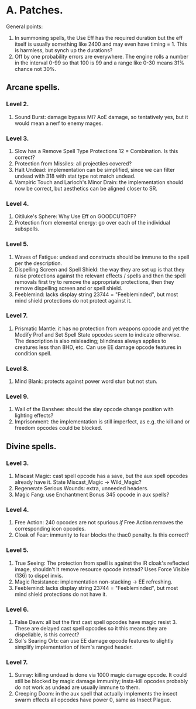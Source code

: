 # A. Patches.

General points:

1. In summoning spells, the Use Eff has the required duration but the eff itself is usually something like 2400 and may even have timing = 1. This is harmless, but synch up the durations?
2. Off by one probability errors are everywhere. The engine rolls a number in the interval 0-99 so that 100 is 99 and a range like 0-30 means 31% chance not 30%.

## Arcane spells.

### Level 2.

1. Sound Burst: damage bypass MI? AoE damage, so tentatively yes, but it would mean a nerf to enemy mages.

### Level 3.

1. Slow has a Remove Spell Type Protections 12 = Combination. Is this correct?
2. Protection from Missiles: all projectiles covered?
3. Halt Undead: implementation can be simplified, since we can filter undead with 318 with stat type not match undead.
4. Vampiric Touch and Larloch's Minor Drain: the implementation should now be correct, but aesthetics can be aligned closer to SR.

### Level 4.

1. Oitiluke's Sphere: Why Use Eff on GOODCUTOFF?
2. Protection from elemental energy: go over each of the individual subspells.

### Level 5.

1. Waves of Fatigue: undead and constructs should be immune to the spell per the description.
2. Dispelling Screen and Spell Shield: the way they are set up is that they raise protections against the relevant effects / spells and then the spell removals first try to remove the appropriate protections, then they remove dispelling screen and or spell shield.
3. Feeblemind: lacks display string 23744 = "Feebleminded", but most mind shield protections do not protect against it.

### Level 7.

1. Prismatic Mantle: it has no protection from weapons opcode and yet the Modify Prof and Set Spell State opcodes seem to indicate otherwise. The description is also misleading; blindness always applies to creatures less than 8HD, etc. Can use EE damage opcode features in condition spell.

### Level 8.

1. Mind Blank: protects against power word stun but not stun.

### Level 9.

1. Wail of the Banshee: should the slay opcode change position with lighting effects?
2. Imprisonment: the implementation is still imperfect, as e.g. the kill and or freedom opcodes could be blocked.

## Divine spells.

### Level 3.

1. Miscast Magic: cast spell opcode has a save, but the aux spell opcodes already have it. State Miscast_Magic -> Wild_Magic?
2. Regenerate Serious Wounds: extra, unneeded headers.
3. Magic Fang: use Enchantment Bonus 345 opcode in aux spells?

### Level 4.

1. Free Action: 240 opcodes are not spurious *if* Free Action removes the corresponding icon opcodes.
2. Cloak of Fear: immunity to fear blocks the thac0 penalty. Is this correct?

### Level 5.

1. True Seeing: The protection from spell is against the IR cloak's reflected image, shouldn't it remove resource opcode instead? Uses Force Visible (136) to dispel invis.
2. Magic Resistance: implementation non-stacking -> EE refreshing.
3. Feeblemind: lacks display string 23744 = "Feebleminded", but most mind shield protections do not have it.

### Level 6.

1. False Dawn: all but the first cast spell opcodes have magic resist 3. These are delayed cast spell opcodes so it this means they are dispellable, is this correct?
2. Sol's Searing Orb: can use EE damage opcode features to slightly simplify implementation of item's ranged header.

### Level 7.

1. Sunray: killing undead is done via 1000 magic damage opcode. It could still be blocked by magic damage immunity; insta-kill opcodes probably do not work as undead are usually immune to them.
2. Creeping Doom: in the aux spell that actually implements the insect swarm effects all opcodes have power 0, same as Insect Plague.
